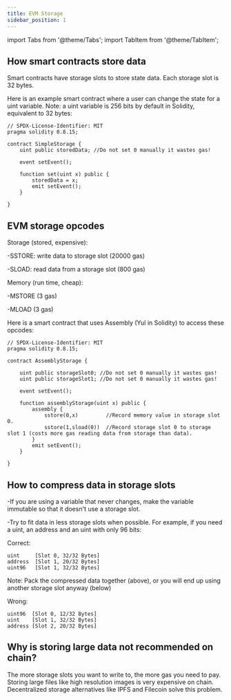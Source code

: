 ```yaml
---
title: EVM Storage
sidebar_position: 1
---
```


import Tabs from '@theme/Tabs';
import TabItem from '@theme/TabItem';

## How smart contracts store data

Smart contracts have storage slots to store state data.
Each storage slot is 32 bytes.

Here is an example smart contract where a user can change the state for a uint variable.
Note: a uint variable is 256 bits by default in Solidity, equivalent to 32 bytes:

<Tabs>
  <TabItem value="solidity" label="Solidity" default>

```solidity
// SPDX-License-Identifier: MIT
pragma solidity 0.8.15;

contract SimpleStorage {
    uint public storedData; //Do not set 0 manually it wastes gas!

    event setEvent();

    function set(uint x) public {
        storedData = x;
        emit setEvent();
    }

}
```

  </TabItem>
</Tabs>

## EVM storage opcodes

Storage (stored, expensive):

-SSTORE: write data to storage slot (20000 gas)

-SLOAD:  read data from a storage slot (800 gas)

Memory (run time, cheap):

-MSTORE (3 gas)

-MLOAD (3 gas)

Here is a smart contract that uses Assembly (Yul in Solidity) to access these opcodes:

<Tabs>
  <TabItem value="solidity" label="Solidity" default>

```solidity
// SPDX-License-Identifier: MIT
pragma solidity 0.8.15;

contract AssemblyStorage {

    uint public storageSlot0; //Do not set 0 manually it wastes gas!
    uint public storageSlot1; //Do not set 0 manually it wastes gas!

    event setEvent();

    function assemblyStorage(uint x) public {
        assembly {
            sstore(0,x)         //Record memory value in storage slot 0.  
            sstore(1,sload(0))  //Record storage slot 0 to storage slot 1 (costs more gas reading data from storage than data).
        }
        emit setEvent();
    }

}
```

  </TabItem>
</Tabs>


##  How to compress data in storage slots

-If you are using a variable that never changes, make the variable immutable so that it doesn't use a storage slot.

-Try to fit data in less storage slots when possible. For example,
if you need a uint, an address and an uint with only 96 bits:

Correct:

```solidity
uint     [Slot 0, 32/32 Bytes]
address  [Slot 1, 20/32 Bytes]
uint96   [Slot 1, 32/32 Bytes]
```

Note: Pack the compressed data together (above),
or you will end up using another storage slot anyway (below)

Wrong:

```solidity
uint96  [Slot 0, 12/32 Bytes]
uint    [Slot 1, 32/32 Bytes]
address [Slot 2, 20/32 Bytes]
```


## Why is storing large data not recommended on chain?

The more storage slots you want to write to, the more gas you need to pay.
Storing large files like high resolution images is very expensive on chain.
Decentralized storage alternatives like IPFS and Filecoin solve this problem.

